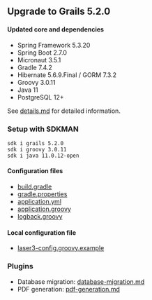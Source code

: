 
## Upgrade to Grails 5.2.0

#### Updated core and dependencies

- Spring Framework 5.3.20
- Spring Boot 2.7.0
- Micronaut 3.5.1
- Gradle 7.4.2
- Hibernate 5.6.9.Final / GORM 7.3.2
- Groovy 3.0.11
- Java 11
- PostgreSQL 12+

See [details.md](./details.md) for detailed information.

### Setup with SDKMAN

    sdk i grails 5.2.0
    sdk i groovy 3.0.11
    sdk i java 11.0.12-open

#### Configuration files

- [build.gradle](../build.gradle)
- [gradle.properties](../gradle.properties)
- [application.yml](../grails-app/conf/application.yml)
- [application.groovy](../grails-app/conf/application.groovy)
- [logback.groovy](../grails-app/conf/logback.groovy)

#### Local configuration file

- [laser3-config.groovy.example](../files/server/laser3-config.groovy.example)

### Plugins 

- Database migration: [database-migration.md](./database-migration.md)
- PDF generation: [pdf-generation.md](./pdf-generation.md)
